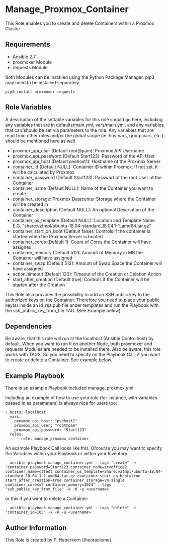 Manage_Proxmox_Container
=========

This Role enables you to create and delete Containers within a Proxmox Cluster.

Requirements
------------

- Ansible 2.7
- proxmoxer Module
- requests Module

Both Modules can be installed using the Python Package Manager. pip3 may need to be installed separately.

    pip3 install proxmoxer requests

Role Variables
--------------

A description of the settable variables for this role should go here, including any variables that are in defaults/main.yml, vars/main.yml, and any variables that can/should be set via parameters to the role. Any variables that are read from other roles and/or the global scope (ie. hostvars, group vars, etc.) should be mentioned here as well.

- proxmox_api_user (Default root@pam): Proxmox API Username
- proxmox_api_password (Default Start123): Password of the API User
- proxmox_api_host (Default pvehost1): Hostname of the Proxmox Server
- container_id (Default NULL): Container ID within Proxmox. If not set, it will be calculated by Proxmox
- container_password (Default Start123): Passwort of the root User of the Container
- container_name (Default NULL): Name of the Container you want to create
- container_storage: Proxmox Datacenter Storage where the Container will be created in
- container_description (Default NULL): An optional Description of the Container
- container_os_template (Default NULL): Location and Template Name. E.G. "share:vztmpl/ubuntu-18.04-standard_18.04.1-1_amd64.tar.gz"
- container_start_on_boot (Default false): Controls if the container is started when the Proxmox Server is booted
- container_cores (Default 1): Count of Cores the Container will have assigned
- container_memory (Default 512): Amount of Memory in MB the Container will have assigned
- container_swap (Default 512): Amount of Swap Space the Container will have assigned
- action_timeout (Default 120): Timeout of the Creation or Deletion Action
- start_after_creation (Default true): Controls if the Container will be started after the Creation 

This Role also provides the possibility to add an SSH public key to the authorized keys on the Container. Therefore you need to place your public key(s) inside an id_rsa.pub file under templates and run the Playbook with the ssh_public_key_from_file TAG. (See Example below)

Dependencies
------------

Be aware, that this role will run at the localhost (Ansible Controlhost) by default. When you want to run it on another Node, both proxmoxer and requests Modules are needed to be installed there.
Also be aware, this role works with TAGS. So you need to specify on the Playbook Call, if you want to create or delete a Container. See example below.

Example Playbook
----------------

There is an example Playbook included manage_proxmox.yml

Including an example of how to use your role (for instance, with variables passed in as parameters) is always nice for users too:

    - hosts: localhost
      vars:
        proxmox_api_host: "pvehost1"
        proxmox_api_user: "root@pam"
        proxmox_api_password: "Start123"
      roles:
         - role: manage_proxmox_container

An example Playbook Call looks like this. Ofcourse you may want to specify the Variables within your Playbook or within your Inventory:

    - ansible-playbook manage_container.yml --tags "create" -e "container_password=Start123 container_node=srvoffice2 container_name=ctTest container_os_template=Share:vztmpl/ubuntu-18.04-standard_18.04.1-1_amd64.tar.gz container_start_on_boot=true start_after_creation=true container_storage=vm-single container_cores=2 container_memory=1024" --tags "ssh_public_key_from_file" -k -K -u <username>
    
or this if you want to delete a Container:

    - ansible-playbook manage_container.yml --tags "delete" -e "container_id=105" -k -K -u <username>

Author Information
------------------

This Role is created by P. Haberkern (theoracleme)
